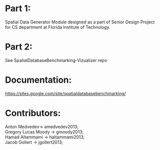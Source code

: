 # Part 1: 
Spatial Data Generator Module designed as a part of Senior Design Project for CS department at Florida Institute of Technology.

# Part 2: 
See SpatialDatabaseBenchmarking-Vizualizer repo

# Documentation: 
https://sites.google.com/site/spatialdatabasebenchmarking/

# Contributors:
  Anton Medvedev<tab>-> amedvedev2013; <br>
  Gregory Lucas Moody -> gmoody2013; <br>
  Hamad Altammami     -> haltammami2013; <br>
  Jacob Gollert       -> jgollert2013; <br>
